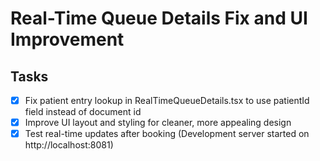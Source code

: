 # Real-Time Queue Details Fix and UI Improvement

## Tasks
- [x] Fix patient entry lookup in RealTimeQueueDetails.tsx to use patientId field instead of document id
- [x] Improve UI layout and styling for cleaner, more appealing design
- [x] Test real-time updates after booking (Development server started on http://localhost:8081)
